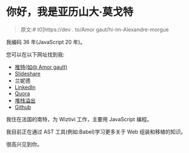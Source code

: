 # 你好，我是亚历山大·莫戈特

> 原文:# t0]https://dev . to/Amor gaut/hi-im-Alexandre-morgue

我编码 36 年(JavaScript 20 年)。

您可以在以下网址找到我:

*   [推特(如@ Amor gault)](https://twitter.com/amorgaut)
*   [Slideshare](https://www.slideshare.net/alexandre_morgaut)
*   兰妮德
*   [LinkedIn](https://www.linkedin.com/in/morgautalexandre/)
*   [Quora](https://www.quora.com/profile/Alexandre-Morgaut)
*   [堆栈溢出](https://stackoverflow.com/users/673416/alexandre-morgaut)
*   [Github](https://github.com/AMorgaut)

我住在法国的南特，为 Wiztivi 工作，主要用 JavaScript 编程。

我目前正在通过 AST 工具(例如:Babel)学习更多关于 Web 组装和移植的知识。

很高兴见到你。